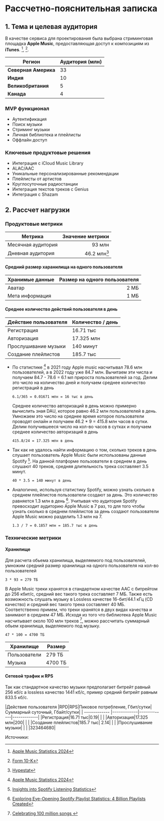 # Рассчетно-пояснительная записка

## 1. Тема и целевая аудитория

В качестве сервиса для проектирования была выбрана стриминговая площадка **Apple Music**, предоставляющая доступ к композициям из **iTunes**. [^1], [^2].

| Регион                                     | Аудитория (млн)        |
|--------------------------------------------|------------------------|
| **Северная Америка**                       | 33                     |
| **Индия**                                  | 10                     |
| **Великобритания**                         | 5                      |
| **Канада**                                 | 4                      |



### MVP функционал

- Аутентификация
- Поиск музыки
- Стриминг музыки
- Личная библиотека и плейлисты
- Оффлайн доступ

### Ключевые продуктовые решения

- Интеграция с iCloud Music Library
- ALAC/AAC
- Уникальные персонализированные рекомендации
- Плейлисты от артистов
- Круглосуточные радиостанции
- Интеграция текстов треков с Genius
- Интеграция с Shazam

## 2. Рассчет нагрузки

### Продуктовые метрики

| Метрика                                          	        |                 Значение метрики 	|
|----------------------------------------------------------	|---------------------------------:	|
| Месячная аудитория                               	        |                          93 млн 	|
| Дневная аудитория                                	        |                     46.2 млн[^3] 	|

#### Средний размер харанилища на одного пользователя

| Хранимые данные|Размер на одного пользователя|
|----------------------------------------------------------	|---------------------------------:	|
| Аватар                               	        |                         2 МБ 	|
| Мета информация                                	        |                     1 МБ 	|

#### Среднее количество действий пользователя в день

|Действие пользователя |Количество / день|
| ------------- |-------------|
|Регистрация| 16.71 тыс|
|Авторизация| 17.325 млн|
|Прослушивание музыки| 140 минут|
|Создание плейлистов| 185.7 тыс|


- По статистике [^1] в 2021 году Apple music насчитывал 78.6 млн пользователей, а в 2022 году уже 84.7 млн. Вычитаем эти числа и получаем 84.7 - 78.6 = 6.1 мл прироста пользователей за год. Делим это число на количество дней и получаем среднее количество регистраций в день
  ```
  6.1/365 = 0.01671 млн = 16 тыс в день
  ```
  Среднее количество авторизаций в день можно примерно вычислить зная DAU, которое равно 46.2 млн пользователей в день. Умножаем это число на среднее время
  которое пользователи проводят онлайн и получаем 46.2 * 9 = 415.8 млн часов в сутки. Делим получившееся число на кол-во часов в сутках и получаем среднее
  количество авторизаций в день
  
  ```
  415.8/24 = 17.325 млн в день
  ```
- Так как не удалось найти информацию о том, сколько треков в день слушает пользователь Apple Music были использованы данные Spotify [^4]. На данной платформе пользователи в среднем в день слушают 40 треков, средняя длительность трека составляет 3.5 минут.
  ```
  40 * 3.5 = 140 минут в день
  ```
- Аналогично, используя статистику Spotify, можно узнать сколько в среднем плейлистов пользователи создают за день. Это количество равняется 1.3 млн в день [^5]. Учитывая что аудитория Spotify превосходит аудиторию Apple Music в 7 раз, то для того чтобы узнать сколько в среднем плейлистов за день создают пользователи Apple Music можно разделить 1.3 млн на 7.
  ```
  1.3 / 7 = 0.1857 млн = 185.7 тыс в день
  ```

### Технические метрики

#### Хранилище

Для расчета обьема хранилища, выделяемого под пользователей, умножим средний размер хранилища на одного пользователя на кол-во пользователей
```
3 * 93 = 279 ТБ
```
В Apple Music треки хранятся в стандартном качестве AAC с битрейтом до 256 кбит/с, средний вес такого трека составляет 7 МБ. Также есть возможность слушать музыку в Lossless качестве 16-бит/44.1 кГц (CD качество) и средний вес такого трека составляет 40 МБ. Соответственно примем, что треки хранятся в двух видах качества и занимают в среднем 47 МБ. Исходя из того что библиотека Apple Music насчитывает около 100 млн треков [^6], можно рассчитать суммарный обьем хранилища, выделяемого под музыку. 
```
47 * 100 = 4700 ТБ
```

|Хранилище |Размер|
| ------------- |-------------|
|Пользователи| 279 ТБ|
|Музыка| 4700 ТБ |


#### Сетевой трафик и RPS

Так как стандартное качество музыки предполагает битрейт равный 256 кб/c а lossless качество 1441 кб/с, пример средний битрейт равным 833.5 кб/с.

|Действие пользователя |RPD|RPS|Пиковое потребление, Гбит/сутки|Суммарный суточный, Гбайт/сутки|
| ------------- |-------------|-------------|-------------|
|Регистрация|16.71 тыс|0.19| | |
|Авторизация|17.325 млн|200| | |
|Создание плейлистов|185.7 тыс| 2.14| | |
|Прослушивание музыки| | | |323464680|



Источники: 
[^1]: [Apple Music Statistics 2024](https://headphonesaddict.com/apple-music-statistics/)
[^2]: [Form 10-K](https://s2.q4cdn.com/470004039/files/doc_earnings/2023/q4/filing/_10-K-Q4-2023-As-Filed.pdf)
[^3]: [Hypestat](https://hypestat.com/info/music.apple.com)
[^4]: [Insights into Spotify Listening Statistics](https://wifitalents.com/statistic/spotify-listening/)
[^5]: [Exploring Eye-Opening Spotify Playlist Statistics: 4 Billion Playlists Created](https://gitnux.org/spotify-playlist-statistics/)
[^6]: [Celebrating 100 million songs
](https://www.apple.com/newsroom/2022/10/celebrating-100-million-songs/)
